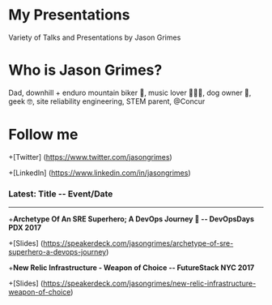 # My Presentations
Variety of Talks and Presentations by Jason Grimes

# Who is Jason Grimes?
Dad, downhill + enduro mountain biker 🚵, music lover 👨‍🎤🤘, dog owner 🐶, geek 🤓, site reliability engineering, STEM parent, @Concur

# Follow me
+[Twitter] (https://www.twitter.com/jasongrimes)

+[LinkedIn] (https://www.linkedin.com/in/jasongrimes)


### Latest: Title -- Event/Date
-----------------------------
  
+**Archetype Of An SRE Superhero; A DevOps Journey 🐼 -- DevOpsDays PDX 2017**

+[Slides] (https://speakerdeck.com/jasongrimes/archetype-of-sre-superhero-a-devops-journey)

+**New Relic Infrastructure - Weapon of Choice -- FutureStack NYC 2017**

+[Slides] (https://speakerdeck.com/jasongrimes/new-relic-infrastructure-weapon-of-choice)

